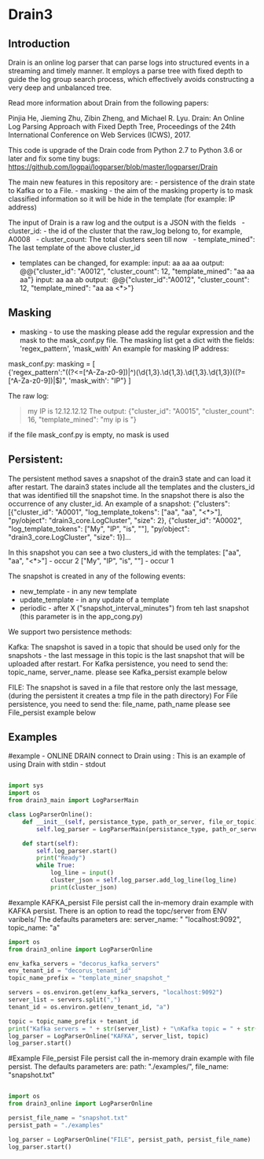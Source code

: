 # Drain3
## Introduction

Drain is an online log parser that can parse logs into structured events in a streaming and timely manner. It employs a parse tree with fixed depth to guide the log group search process, which effectively avoids constructing a very deep and unbalanced tree.

Read more information about Drain from the following papers:

Pinjia He, Jieming Zhu, Zibin Zheng, and Michael R. Lyu. Drain: An Online Log Parsing Approach with Fixed Depth Tree, Proceedings of the 24th International Conference on Web Services (ICWS), 2017.


This code is upgrade of the Drain code from Python 2.7 to Python 3.6 or later and fix some tiny bugs:
https://github.com/logpai/logparser/blob/master/logparser/Drain

The main new features in this repository are:
     - persistence of the drain state to Kafka or to a File.
     - masking - the aim of the masking property is to mask classified information so it will be hide in the template (for example: IP address)

The input of Drain is a raw log and the output is a JSON with the fields
  - cluster_id: - the id of the cluster that the raw_log belong to, for example, A0008
  - cluster_count: The total clusters seen till now
  - template_mined": The last template of the above cluster_id


- templates can be changed, for example:
input: aa aa aa
output: @@{"cluster_id": "A0012", "cluster_count": 12, "template_mined": "aa aa aa"}
input: aa aa ab
output:  @@{"cluster_id":"A0012", "cluster_count": 12, "template_mined": "aa aa <\*>"}

## Masking
- masking - to use the masking please add the regular expression and the mask to the mask_conf.py file.
The masking list get a dict with the fields: 'regex_pattern', 'mask_with'
An example for masking IP address:

mask_conf.py:
 masking = [\
    {'regex_pattern':"((?<=[^A-Za-z0-9])|^)(\d{1,3}\.\d{1,3}\.\d{1,3}\.\d{1,3})((?=[^A-Za-z0-9])|$)",  'mask_with': "IP"}
]

The raw log: 
> my IP is 12.12.12.12
The output: 
{"cluster_id": "A0015", "cluster_count": 16, "template_mined": "my ip is <IP>"}

if the file mask_conf.py is empty, no mask is used


## Persistent:
The persistent method saves a snapshot of the drain3 state and can load it after restart.
The darain3 states include all the templates and the clusters_id that was identified till the snapshot time.
In the snapshot there is also the occurrence of any cluster_id.
An example of a snapshot:
{"clusters": [{"cluster_id": "A0001", "log_template_tokens": ["aa", "aa", "<\*>"], "py/object": "drain3_core.LogCluster", "size": 2}, {"cluster_id": "A0002", "log_template_tokens": ["My", "IP", "is", "<IP>"], "py/object": "drain3_core.LogCluster", "size": 1}]...

In this snapshot you can see a two clusters_id with the templates:
["aa", "aa", "<\*>"] - occur 2
["My", "IP", "is", "<IP>"] - occur 1


The snapshot is created in any of the following events:
- new_template - in any new template
- update_template - in any update of a template
- periodic - after X ("snapshot_interval_minutes") from teh last snapshot (this parameter is in the app_cong.py)


We support two persistence methods:

Kafka: The snapshot is saved in a topic that should be used only for the snapshots - the last message in this topic is the last snapshot that will be uploaded after restart.
For Kafka persistence, you need to send the: topic_name, server_name. please see Kafka_persist example below

FILE: The snapshot is saved in a file that restore only the last message, (during the persistent it creates a tmp file in the path directory)
For File persistence, you need to send the: file_name, path_name  please see File_persist example below

## Examples

#example - ONLINE DRAIN 
connect to Drain using :
This is an example of using Drain with stdin - stdout
```python

import sys
import os
from drain3_main import LogParserMain

class LogParserOnline():
    def __init__(self, persistance_type, path_or_server, file_or_topic):
        self.log_parser = LogParserMain(persistance_type, path_or_server, file_or_topic)

    def start(self):
        self.log_parser.start()
        print("Ready")
        while True:
            log_line = input()
            cluster_json = self.log_parser.add_log_line(log_line)
            print(cluster_json)

```



#example KAFKA_persist
File persist call the in-memory drain example with KAFKA persist.
There is an option to read the topc/server from ENV varibels/
The defaults parameters are: server_name: " "localhost:9092", topic_name: "a"


```python
import os
from drain3_online import LogParserOnline

env_kafka_servers = "decorus_kafka_servers"
env_tenant_id = "decorus_tenant_id"
topic_name_prefix = "template_miner_snapshot_"

servers = os.environ.get(env_kafka_servers, "localhost:9092")
server_list = servers.split(",")
tenant_id = os.environ.get(env_tenant_id, "a")

topic = topic_name_prefix + tenant_id
print("Kafka servers = " + str(server_list) + "\nKafka topic = " + str(topic))
log_parser = LogParserOnline("KAFKA", server_list, topic) 
log_parser.start()

```

#Example File_persist
File persist call the in-memory drain example with file persist.
 The defaults parameters are:  path: "./examples/", file_name: "snapshot.txt"


```python 

import os
from drain3_online import LogParserOnline

persist_file_name = "snapshot.txt"
persist_path = "./examples"

log_parser = LogParserOnline("FILE", persist_path, persist_file_name) 
log_parser.start()

```


